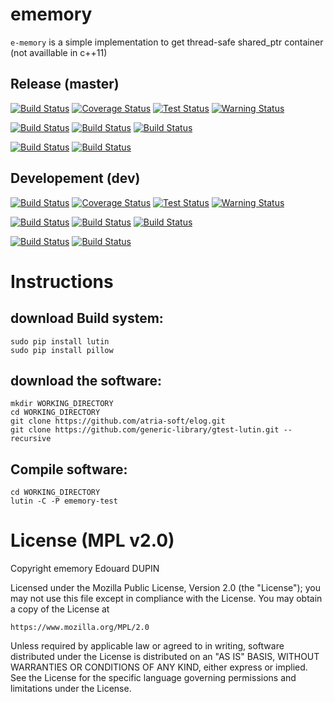 ememory
=======

`e-memory` is a simple <memory> implementation to get thread-safe shared_ptr container (not availlable in c++11)

Release (master)
----------------

[![Build Status](https://travis-ci.org/atria-soft/ememory.svg?branch=master)](https://travis-ci.org/atria-soft/ememory)
[![Coverage Status](http://atria-soft.com/ci/coverage/atria-soft/ememory.svg?branch=master)](http://atria-soft.com/ci/atria-soft/ememory)
[![Test Status](http://atria-soft.com/ci/test/atria-soft/ememory.svg?branch=master)](http://atria-soft.com/ci/atria-soft/ememory)
[![Warning Status](http://atria-soft.com/ci/warning/atria-soft/ememory.svg?branch=master)](http://atria-soft.com/ci/atria-soft/ememory)

[![Build Status](http://atria-soft.com/ci/build/atria-soft/ememory.svg?branch=master&tag=Linux)](http://atria-soft.com/ci/atria-soft/ememory)
[![Build Status](http://atria-soft.com/ci/build/atria-soft/ememory.svg?branch=master&tag=MacOs)](http://atria-soft.com/ci/atria-soft/ememory)
[![Build Status](http://atria-soft.com/ci/build/atria-soft/ememory.svg?branch=master&tag=Mingw)](http://atria-soft.com/ci/atria-soft/ememory)

[![Build Status](http://atria-soft.com/ci/build/atria-soft/ememory.svg?branch=master&tag=Android)](http://atria-soft.com/ci/atria-soft/ememory)
[![Build Status](http://atria-soft.com/ci/build/atria-soft/ememory.svg?branch=master&tag=IOs)](http://atria-soft.com/ci/atria-soft/ememory)

Developement (dev)
------------------

[![Build Status](https://travis-ci.org/atria-soft/ememory.svg?branch=dev)](https://travis-ci.org/atria-soft/ememory)
[![Coverage Status](http://atria-soft.com/ci/coverage/atria-soft/ememory.svg?branch=dev)](http://atria-soft.com/ci/atria-soft/ememory)
[![Test Status](http://atria-soft.com/ci/test/atria-soft/ememory.svg?branch=dev)](http://atria-soft.com/ci/atria-soft/ememory)
[![Warning Status](http://atria-soft.com/ci/warning/atria-soft/ememory.svg?branch=dev)](http://atria-soft.com/ci/atria-soft/ememory)

[![Build Status](http://atria-soft.com/ci/build/atria-soft/ememory.svg?branch=dev&tag=Linux)](http://atria-soft.com/ci/atria-soft/ememory)
[![Build Status](http://atria-soft.com/ci/build/atria-soft/ememory.svg?branch=dev&tag=MacOs)](http://atria-soft.com/ci/atria-soft/ememory)
[![Build Status](http://atria-soft.com/ci/build/atria-soft/ememory.svg?branch=dev&tag=Mingw)](http://atria-soft.com/ci/atria-soft/ememory)

[![Build Status](http://atria-soft.com/ci/build/atria-soft/ememory.svg?branch=dev&tag=Android)](http://atria-soft.com/ci/atria-soft/ememory)
[![Build Status](http://atria-soft.com/ci/build/atria-soft/ememory.svg?branch=dev&tag=IOs)](http://atria-soft.com/ci/atria-soft/ememory)


Instructions
============

download Build system:
----------------------

	sudo pip install lutin
	sudo pip install pillow

download the software:
----------------------

	mkdir WORKING_DIRECTORY
	cd WORKING_DIRECTORY
	git clone https://github.com/atria-soft/elog.git
	git clone https://github.com/generic-library/gtest-lutin.git --recursive

Compile software:
-----------------

	cd WORKING_DIRECTORY
	lutin -C -P ememory-test


License (MPL v2.0)
=====================
Copyright ememory Edouard DUPIN

Licensed under the Mozilla Public License, Version 2.0 (the "License");
you may not use this file except in compliance with the License.
You may obtain a copy of the License at

    https://www.mozilla.org/MPL/2.0

Unless required by applicable law or agreed to in writing, software
distributed under the License is distributed on an "AS IS" BASIS,
WITHOUT WARRANTIES OR CONDITIONS OF ANY KIND, either express or implied.
See the License for the specific language governing permissions and
limitations under the License.

